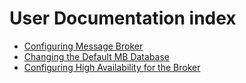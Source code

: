 # User Documentation index

- [Configuring Message Broker](user/configure.md)
- [Changing the Default MB Database](user/database-setup-guide.md)
- [Configuring High Availability for the Broker](user/configuring-high-availability.md)
